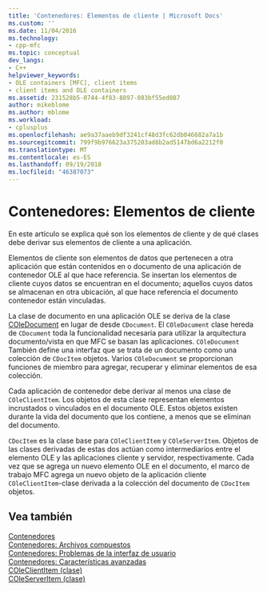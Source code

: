 ```yaml
---
title: 'Contenedores: Elementos de cliente | Microsoft Docs'
ms.custom: ''
ms.date: 11/04/2016
ms.technology:
- cpp-mfc
ms.topic: conceptual
dev_langs:
- C++
helpviewer_keywords:
- OLE containers [MFC], client items
- client items and OLE containers
ms.assetid: 231528b5-0744-4f83-8897-083bf55ed087
author: mikeblome
ms.author: mblome
ms.workload:
- cplusplus
ms.openlocfilehash: ae9a37aaeb9df3241cf48d3fc62db046682a7a1b
ms.sourcegitcommit: 799f9b976623a375203ad8b2ad5147bd6a2212f0
ms.translationtype: MT
ms.contentlocale: es-ES
ms.lasthandoff: 09/19/2018
ms.locfileid: "46387073"
---
```

# <a name="containers-client-items"></a>Contenedores: Elementos de cliente

En este artículo se explica qué son los elementos de cliente y de qué clases debe derivar sus elementos de cliente a una aplicación.

Elementos de cliente son elementos de datos que pertenecen a otra aplicación que están contenidos en o documento de una aplicación de contenedor OLE al que hace referencia. Se insertan los elementos de cliente cuyos datos se encuentran en el documento; aquellos cuyos datos se almacenan en otra ubicación, al que hace referencia el documento contenedor están vinculadas.

La clase de documento en una aplicación OLE se deriva de la clase [COleDocument](../mfc/reference/coledocument-class.md) en lugar de desde `CDocument`. El `COleDocument` clase hereda de `CDocument` toda la funcionalidad necesaria para utilizar la arquitectura documento/vista en que MFC se basan las aplicaciones. `COleDocument` También define una interfaz que se trata de un documento como una colección de `CDocItem` objetos. Varios `COleDocument` se proporcionan funciones de miembro para agregar, recuperar y eliminar elementos de esa colección.

Cada aplicación de contenedor debe derivar al menos una clase de `COleClientItem`. Los objetos de esta clase representan elementos incrustados o vinculados en el documento OLE. Estos objetos existen durante la vida del documento que los contiene, a menos que se eliminan del documento.

`CDocItem` es la clase base para `COleClientItem` y `COleServerItem`. Objetos de las clases derivadas de estas dos actúan como intermediarios entre el elemento OLE y las aplicaciones cliente y servidor, respectivamente. Cada vez que se agrega un nuevo elemento OLE en el documento, el marco de trabajo MFC agrega un nuevo objeto de la aplicación cliente `COleClientItem`-clase derivada a la colección del documento de `CDocItem` objetos.

## <a name="see-also"></a>Vea también

[Contenedores](../mfc/containers.md)<br/>
[Contenedores: Archivos compuestos](../mfc/containers-compound-files.md)<br/>
[Contenedores: Problemas de la interfaz de usuario](../mfc/containers-user-interface-issues.md)<br/>
[Contenedores: Características avanzadas](../mfc/containers-advanced-features.md)<br/>
[COleClientItem (clase)](../mfc/reference/coleclientitem-class.md)<br/>
[COleServerItem (clase)](../mfc/reference/coleserveritem-class.md)
